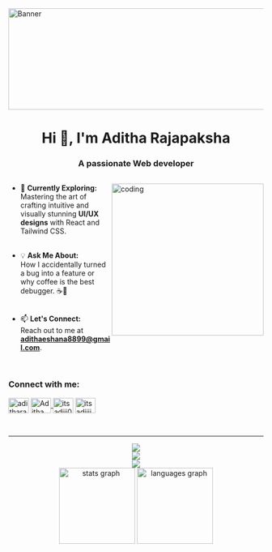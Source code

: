 <img src="https://media3.giphy.com/media/v1.Y2lkPTc5MGI3NjExOG41aWhibXhkZ2VwNGR2anJ6dHhuMXY0dGlsdWdvam50aHptejFzYiZlcD12MV9pbnRlcm5hbF9naWZfYnlfaWQmY3Q9Zw/NKEt9elQ5cR68/giphy.webp" align="center" alt="Banner" height="200" width="2000">


<h1 align="center">Hi 👋, I'm Aditha Rajapaksha</h1>
<h3 align="center">A passionate Web developer</h3> 


<p align="left"> <a href="https://twitter.com/" target="blank"><img src="https://img.shields.io/twitter/follow/?logo=twitter&style=for-the-badge" alt="" /></a> </p>

- 🌱 **Currently Exploring:**                                     <img align="right" alt="coding" width="300"  
src="https://camo.githubusercontent.com/4d9f5ecceb711eec6e2018f38a5677dc657c9738d4a65ba3b928c41c0a45b439/68747470733a2f2f6d69726f2e6d656469756d2e636f6d2f6d61782f313336302f302a37513379765349765f7430696f4a2d5a2e676966">
  <br>Mastering the art of crafting intuitive and visually stunning **UI/UX designs** with React and Tailwind CSS. <br><br>

- 💡 **Ask Me About:**  
  How I accidentally turned a bug into a feature or why coffee is the best debugger. ☕🐞 <br><br> 

- 📫 **Let's Connect:**  
  Reach out to me at **[adithaeshana8899@gmail.com](mailto:adithaeshana8899@gmail.com)**.


<br>
<h3 align="left">Connect with me:</h3>
<p align="left">
<a href="https://twitter.com/aditharajapaksh" target="blank"><img align="center" src="https://raw.githubusercontent.com/rahuldkjain/github-profile-readme-generator/master/src/images/icons/Social/twitter.svg" alt="aditharajapaksh" height="30" width="40" /></a>
<a href="https://www.linkedin.com/in/aditha-rajapaksha-a7b2b6307/" target="_blank">
    <img align="center" src="https://raw.githubusercontent.com/rahuldkjain/github-profile-readme-generator/master/src/images/icons/Social/linked-in-alt.svg" alt="Aditha Rajapaksha" height="30" width="40" />
</a>
<a href="https://fb.com/itsadiii001" target="blank"><img align="center" src="https://raw.githubusercontent.com/rahuldkjain/github-profile-readme-generator/master/src/images/icons/Social/facebook.svg" alt="itsadiii001" height="30" width="40" /></a>
<a href="https://instagram.com/itsadiiii__" target="blank"><img align="center" src="https://raw.githubusercontent.com/rahuldkjain/github-profile-readme-generator/master/src/images/icons/Social/instagram.svg" alt="itsadiiii__" height="30" width="40" /></a>
</p>
<br>
<hr>

<div align="center">
    <img src="https://skillicons.dev/icons?i=react,nodejs,tailwind,html,css" /><br>
    <img src="https://skillicons.dev/icons?i=js,java,py,mongodb,mysql,git,figma" /><br>
  <img src="https://skillicons.dev/icons?i=vscode,androidstudio" />
</div>


<div align="center">
     <img src="https://github-readme-stats.vercel.app/api?username=ad1tha&hide_title=false&hide_rank=false&show_icons=true&include_all_commits=true&count_private=true&disable_animations=false&theme=dracula&locale=en&hide_border=true&order=1&cache_seconds=1800" height="150" alt="stats graph"  />
     <img src="https://github-readme-stats.vercel.app/api/top-langs?username=ad1tha&locale=en&hide_title=false&layout=compact&card_width=320&langs_count=7&theme=dracula&hide_border=true&order=2" height="150" alt="languages graph"  />
</div>     

